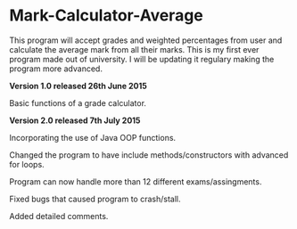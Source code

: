 # Mark-Calculator-Average
This program will accept grades and weighted percentages from user and calculate the average mark from all their marks.
This is my first ever program made out of university. I will be updating it regulary making the program more advanced.

**Version 1.0 released 26th June 2015**

Basic functions of a grade calculator.


**Version 2.0 released 7th July 2015**

Incorporating the use of Java OOP functions.

Changed the program to have include methods/constructors with advanced for loops.

Program can now handle more than 12 different exams/assingments.

Fixed bugs that caused program to crash/stall.

Added detailed comments.
